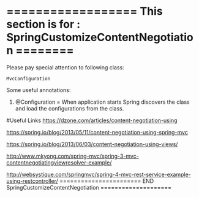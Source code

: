 # ================== This section is for :  SpringCustomizeContentNegotiation ========

Please pay special attention to following class:

    MvcConfiguration
    
Some useful annotations: 

1. @Configuration = When application starts Spring discovers the class and load the configurations from the class.   



#Useful Links
https://dzone.com/articles/content-negotiation-using

https://spring.io/blog/2013/05/11/content-negotiation-using-spring-mvc

https://spring.io/blog/2013/06/03/content-negotiation-using-views/

http://www.mkyong.com/spring-mvc/spring-3-mvc-contentnegotiatingviewresolver-example/

http://websystique.com/springmvc/spring-4-mvc-rest-service-example-using-restcontroller/
=======================  END SpringCustomizeContentNegotiation    ====================
